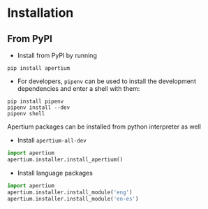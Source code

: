 Installation
============

From PyPI
-----------

- Install from PyPI by running
```
pip install apertium
```

- For developers, `pipenv` can be used to install the development dependencies and enter a shell with them:
```
pip install pipenv
pipenv install --dev
pipenv shell
```

Apertium packages can be installed from python interpreter as well
  - Install `apertium-all-dev`
```python
import apertium
apertium.installer.install_apertium()
```

  - Install language packages
```python
import apertium
apertium.installer.install_module('eng')
apertium.installer.install_module('en-es')
```
